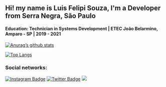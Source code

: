 <h2>Hi! my name is Luis Felipi Souza, I'm a Developer from Serra Negra, São Paulo</h2>
<h4>Education: Technician in Systems Development | ETEC João Belarmino, Amparo - SP | 2019 - 2021</h2>

[![Anurag’s github stats](https://github-readme-stats.vercel.app/api?username=LuisFSouza)](https://github.com/LuisFSouza)

[![Top Langs](https://github-readme-stats.vercel.app/api/top-langs/?username=LuisFSouza&layout=compact)](https://github.com/LuisFSouza)

### Social networks:
[![Instagram Badge](https://img.shields.io/badge/-Instagram-C13584?style=flat-square&labelColor=C13584&logo=instagram&logoColor=white&link=https://www.instagram.com/luisfel.souza/)](https://www.instagram.com/luisfel.souza)
[![Twitter Badge](https://img.shields.io/badge/-Twitter-blue?style=flat-square&labelColor=blue&logo=twitter&logoColor=white&link=https://twitter.com/LuisFelSouza)](https://twitter.com/LuisFelSouza)
![](https://komarev.com/ghpvc/?username=LuisFSouza&style=flat-square)

